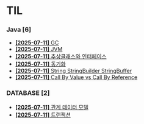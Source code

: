 # TIL
 
### Java [6]
- [**[2025-07-11]**  GC](https://github.com/A-lass/TIL/blob/main/Java/GC.md)
- [**[2025-07-11]**  JVM](https://github.com/A-lass/TIL/blob/main/Java/JVM.md)
- [**[2025-07-11]**  추상클래스와 인터페이스](https://github.com/A-lass/TIL/blob/main/Java/추상클래스와_인터페이스.md)
- [**[2025-07-11]**  동기화](https://github.com/A-lass/TIL/blob/main/Java/동기화.md)
- [**[2025-07-11]**  String StringBuilder StringBuffer](https://github.com/A-lass/TIL/blob/main/Java/String_StringBuilder_StringBuffer.md)
- [**[2025-07-11]**  Call By Value vs Call By Reference](https://github.com/A-lass/TIL/blob/main/Java/Call_By_Value_vs_Call_By_Reference.md)
### DATABASE [2]
- [**[2025-07-11]**  관계 데이터 모델](https://github.com/A-lass/TIL/blob/main/DATABASE/관계_데이터_모델.md)
- [**[2025-07-11]**  트랜잭션](https://github.com/A-lass/TIL/blob/main/DATABASE/트랜잭션.md)
